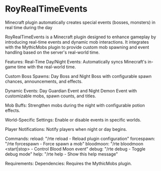 # RoyRealTimeEvents
Minecraft plugin automatically creates special events (bosses, monsters) in real time during the day


RoyRealTimeEvents is a Minecraft plugin designed to enhance gameplay by introducing real-time events and dynamic mob interactions. It integrates with the MythicMobs plugin to provide custom mob spawning and event handling based on the server's real-world time.


Features:
Real-Time Day/Night Events: Automatically syncs Minecraft's in-game time with the real-world time.


Custom Boss Spawns:
Day Boss and Night Boss with configurable spawn chances, announcements, and effects.


Dynamic Events:
Day Guardian Event and Night Demon Event with customizable mobs, spawn counts, and titles.


Mob Buffs:
Strengthen mobs during the night with configurable potion effects.


World-Specific Settings:
Enable or disable events in specific worlds.


Player Notifications:
Notify players when night or day begins.


Commands:
reload: "/rte reload - Reload plugin configuration"
forcespawn: "/rte forcespawn <type> - Force spawn a mob"
bloodmoon: "/rte bloodmoon <start|stop> - Control Blood Moon event"
debug: "/rte debug - Toggle debug mode"
help: "/rte help - Show this help message"


Requirements:
Dependencies: Requires the MythicMobs plugin.
